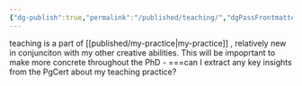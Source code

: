 ```yaml
---
{"dg-publish":true,"permalink":"/published/teaching/","dgPassFrontmatter":true,"noteIcon":""}
---
```


teaching is a part of [[published/my-practice\|my-practice]] , relatively new in conjunciton with my other creative abilities. This will be impoprtant to make more concrete throughout the PhD - ===can I extract any key insights from the PgCert about my teaching practice?